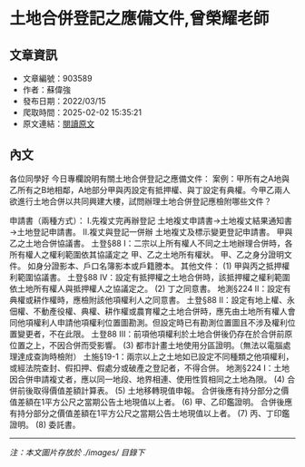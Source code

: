 # 土地合併登記之應備文件,曾榮耀老師

## 文章資訊
- 文章編號：903589
- 作者：蘇偉強
- 發布日期：2022/03/15
- 爬取時間：2025-02-02 15:35:21
- 原文連結：[閱讀原文](https://real-estate.get.com.tw/Columns/detail.aspx?no=903589)

## 內文
各位同學好
今日專欄說明有關土地合併登記之應備文件：
案例：甲所有之A地與乙所有之B地相鄰，A地部分甲與丙設定有抵押權、與丁設定有典權。今甲乙兩人欲進行土地合併以共同興建大樓，試問辦理土地合併登記應檢附哪些文件？

申請書（兩種方式）： I.先複丈完再辦登記 土地複丈申請書→土地複丈結果通知書→土地登記申請書。 II.複丈與登記一併辦 土地複丈及標示變更登記申請書。
甲與乙之土地合併協議書。 土登§88 I：二宗以上所有權人不同之土地辦理合併時，各所有權人之權利範圍依其協議定之
甲、乙之土地所有權狀。
甲、乙之身分證明文件。 如身分證影本、戶口名簿影本或戶籍謄本。
其他文件： (1) 甲與丙之抵押權利範圍協議書。 土登§88 IV：設定有抵押權之土地合併時，該抵押權之權利範圍依土地所有權人與抵押權人之協議定之。 (2) 丁之同意書。 地測§224 II：設定有典權或耕作權時，應檢附該他項權利人之同意書。 土登§88 II：設定有地上權、永佃權、不動產役權、典權、耕作權或農育權之土地合併時，應先由土地所有權人會同他項權利人申請他項權利位置圖勘測。但設定時已有勘測位置圖且不涉及權利位置變更者，不在此限。 土登88 III：前項他項權利於土地合併後仍存在於合併前原位置之上，不因合併而受影響。 (3) 都市計畫土地使用分區證明。（無法以電腦處理達成查詢時檢附） 土施§19-1：兩宗以上之土地如已設定不同種類之他項權利，或經法院查封、假扣押、假處分或破產之登記者，不得合併。 地測§224 I：土地因合併申請複丈者，應以同一地段、地界相連、使用性質相同之土地為限。 (4) 合併前後取得價值差額計算表。 (5) 土地移轉現值申報。 合併後應有持分部分之價值差額在1平方公尺之當期公告土地現值以上者。 (6) 甲、乙印鑑證明。 合併後應有持分部分之價值差額在1平方公尺之當期公告土地現值以上者。 (7) 丙、丁印鑑證明。 (8) 委託書。

---
*注：本文圖片存放於 ./images/ 目錄下*
